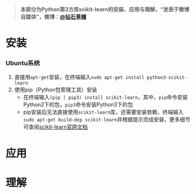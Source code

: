 > **本部分为Python第3方库scikit-learn的安装、应用与理解，“发表于微博自媒体”，微博：[@钻石草帽](https://weibo.com/strawhatchan)**

# 安装
### Ubuntu系统
1. 直接用`apt-get`安装，在终端输入`sudo apt-get install python3-scikit-learn`
2. 使用pip（Python包管理工具）安装
	- 在终端输入`(pip | pip3) install scikit-learn`，其中，`pip`命令安装Python2下的包，`pip3`命令安装Python3下的包
	- pip安装后无法直接使用`scikit-learn`库，还需要安装依赖，终端输入`sudo apt-get build-dep scikit-learn`并根据提示完成安装，更多细节可查阅[scikit-learn官网文档](http://scikit-learn.org/stable/documentation.html)

# 应用


# 理解